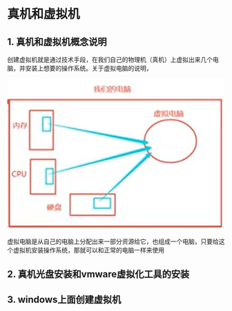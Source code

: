 # 真机和虚拟机

## 1. 真机和虚拟机概念说明

创建虚拟机就是通过技术手段，在我们自己的物理机（真机）上虚拟出来几个电脑，并安装上想要的操作系统。关于虚拟电脑的说明，

![](../doc/image/myComputer.PNG)

虚拟电脑是从自己的电脑上分配出来一部分资源给它，也组成一个电脑，只要给这个虚拟机安装操作系统，那就可以和正常的电脑一样来使用

## 2. 真机光盘安装和vmware虚拟化工具的安装


## 3. windows上面创建虚拟机